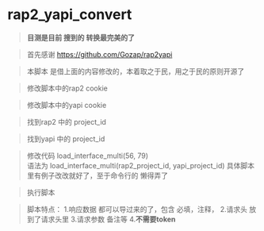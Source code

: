 # rap2_yapi_convert
> **目测是目前 搜到的 转换最完美的了**


> 首先感谢 https://github.com/Gozap/rap2yapi 

> 本脚本 是借上面的内容修改的，本着取之于民，用之于民的原则开源了

> 修改脚本中的rap2 cookie

> 修改脚本中的yapi cookie

> 找到rap2 中的 project_id

> 找到yapi 中的 project_id

> 修改代码  load_interface_multi(56, 79)  
>   语法为  load_interface_multi(rap2_project_id, yapi_project_id)
> 具体脚本里有例子改改就好了，至于命令行的 懒得弄了

> 执行脚本


> 脚本特点：
>  1.响应数据  都可以导过来的了，包含 必填，注释，
>  2.请求头    放到了请求头里
>  3.请求参数  备注等
>  4.**不需要token**